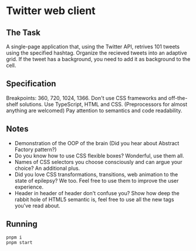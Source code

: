 # Twitter web client

## The Task

A single-page application that, using the Twitter API, retrives 101 tweets using the specified hashtag.
Organize the recieved tweets into an adaptive grid.
If the tweet has a background, you need to add it as background to the cell.

## Specification

Breakpoints: 360, 720, 1024, 1366.
Don't use CSS frameworks and off-the-shelf solutions.
Use TypeScript, HTML and CSS. (Preprocessors for almost anything are welcomed)
Pay attention to semantics and code readability.

## Notes

- Demonstration of the OOP of the brain (Did you hear about Abstract Factory pattern?)
- Do you know how to use CSS flexible boxes? Wonderful, use them all.
- Names of CSS selectors you choose consciously and can argue your choice? An additional plus.
- Did you love CSS transformations, transitions, web animation to the state of epilepsy? We too. Feel free to use them to improve the user experience.
- Header in header of header don't confuse you? Show how deep the rabbit hole of HTML5 semantic is, feel free to use all the new tags you've read about.

## Running

```
pnpm i
pnpm start
```
